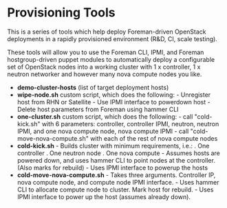 Provisioning Tools
===================

This is a series of tools which help deploy Foreman-driven OpenStack deployments
in a rapidly provisioned environment (R&D, CI, scale testing).

These tools will allow you to use the Foreman CLI, IPMI, and Foreman
hostgroup-driven puppet modules to automatically deploy a configurable set of
OpenStack nodes into a working cluster with 1 x controller, 1 x neutron networker
and however many nova compute nodes you like.

   * **demo-cluster-hosts**  (list of target deployment hosts)
   * **wipe-node.sh**
        custom script, which does the following:
          - Unregister host from RHN or Satellite
          - Use IPMI interface to powerdown host
          - Delete host parameters from Foreman using hammer CLI
   * **one-cluster.sh**
        custom script, which does the following:
          - call "cold-kick.sh" with 6 parameters:
                  controller, controller IPMI, 
                  neutron, neutron IPMI, 
                  and one nova compute node, nova compute IPMI
          - call "cold-move-nova-compute.sh" with each of the rest of nova compute nodes
   * **cold-kick.sh**
          - Builds cluster with minimum requirements, i.e.:
               .  One controller
               .  One neutron node
               .  One nova compute
          - Assumes hosts are powered down, and uses hammer CLI to point nodes at the controller.
            (Also marks for rebuild)
          - Uses IPMI interface to powerup the hosts
   * **cold-move-nova-compute.sh**
          - Takes three arguments.  Controller IP, nova compute node, and compute node IPMI interface.
          - Uses hammer CLI to allocate compute node to cluster.  Mark host for rebuild.
          - Uses IPMI interface to power up the host (assumes already down).
